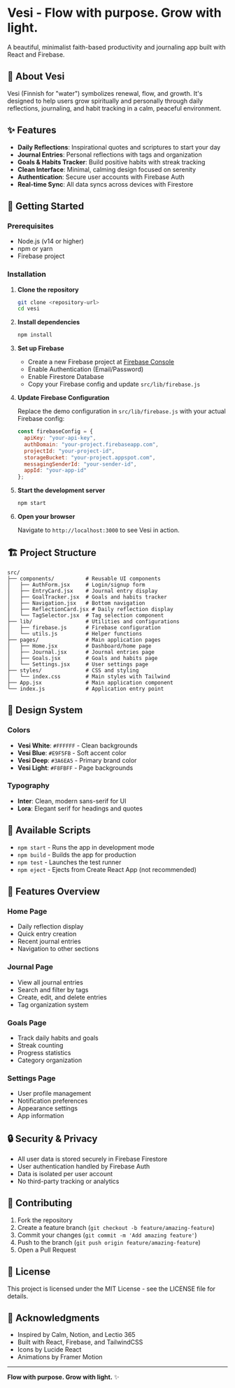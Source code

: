 # Vesi - Flow with purpose. Grow with light.

A beautiful, minimalist faith-based productivity and journaling app built with React and Firebase.

## 🌊 About Vesi

Vesi (Finnish for "water") symbolizes renewal, flow, and growth. It's designed to help users grow spiritually and personally through daily reflections, journaling, and habit tracking in a calm, peaceful environment.

## ✨ Features

- **Daily Reflections**: Inspirational quotes and scriptures to start your day
- **Journal Entries**: Personal reflections with tags and organization
- **Goals & Habits Tracker**: Build positive habits with streak tracking
- **Clean Interface**: Minimal, calming design focused on serenity
- **Authentication**: Secure user accounts with Firebase Auth
- **Real-time Sync**: All data syncs across devices with Firestore

## 🚀 Getting Started

### Prerequisites

- Node.js (v14 or higher)
- npm or yarn
- Firebase project

### Installation

1. **Clone the repository**
   ```bash
   git clone <repository-url>
   cd vesi
   ```

2. **Install dependencies**
   ```bash
   npm install
   ```

3. **Set up Firebase**
   - Create a new Firebase project at [Firebase Console](https://console.firebase.google.com)
   - Enable Authentication (Email/Password)
   - Enable Firestore Database
   - Copy your Firebase config and update `src/lib/firebase.js`

4. **Update Firebase Configuration**
   
   Replace the demo configuration in `src/lib/firebase.js` with your actual Firebase config:
   
   ```javascript
   const firebaseConfig = {
     apiKey: "your-api-key",
     authDomain: "your-project.firebaseapp.com",
     projectId: "your-project-id",
     storageBucket: "your-project.appspot.com",
     messagingSenderId: "your-sender-id",
     appId: "your-app-id"
   };
   ```

5. **Start the development server**
   ```bash
   npm start
   ```

6. **Open your browser**
   
   Navigate to `http://localhost:3000` to see Vesi in action.

## 🏗️ Project Structure

```
src/
├── components/          # Reusable UI components
│   ├── AuthForm.jsx     # Login/signup form
│   ├── EntryCard.jsx    # Journal entry display
│   ├── GoalTracker.jsx  # Goals and habits tracker
│   ├── Navigation.jsx   # Bottom navigation
│   ├── ReflectionCard.jsx # Daily reflection display
│   └── TagSelector.jsx  # Tag selection component
├── lib/                 # Utilities and configurations
│   ├── firebase.js      # Firebase configuration
│   └── utils.js         # Helper functions
├── pages/               # Main application pages
│   ├── Home.jsx         # Dashboard/home page
│   ├── Journal.jsx      # Journal entries page
│   ├── Goals.jsx        # Goals and habits page
│   └── Settings.jsx     # User settings page
├── styles/              # CSS and styling
│   └── index.css        # Main styles with Tailwind
├── App.jsx              # Main application component
└── index.js             # Application entry point
```

## 🎨 Design System

### Colors
- **Vesi White**: `#FFFFFF` - Clean backgrounds
- **Vesi Blue**: `#E9F5FB` - Soft accent color
- **Vesi Deep**: `#3A6EA5` - Primary brand color
- **Vesi Light**: `#F8FBFF` - Page backgrounds

### Typography
- **Inter**: Clean, modern sans-serif for UI
- **Lora**: Elegant serif for headings and quotes

## 🔧 Available Scripts

- `npm start` - Runs the app in development mode
- `npm build` - Builds the app for production
- `npm test` - Launches the test runner
- `npm eject` - Ejects from Create React App (not recommended)

## 📱 Features Overview

### Home Page
- Daily reflection display
- Quick entry creation
- Recent journal entries
- Navigation to other sections

### Journal Page
- View all journal entries
- Search and filter by tags
- Create, edit, and delete entries
- Tag organization system

### Goals Page
- Track daily habits and goals
- Streak counting
- Progress statistics
- Category organization

### Settings Page
- User profile management
- Notification preferences
- Appearance settings
- App information

## 🔒 Security & Privacy

- All user data is stored securely in Firebase Firestore
- User authentication handled by Firebase Auth
- Data is isolated per user account
- No third-party tracking or analytics

## 🤝 Contributing

1. Fork the repository
2. Create a feature branch (`git checkout -b feature/amazing-feature`)
3. Commit your changes (`git commit -m 'Add amazing feature'`)
4. Push to the branch (`git push origin feature/amazing-feature`)
5. Open a Pull Request

## 📄 License

This project is licensed under the MIT License - see the LICENSE file for details.

## 🙏 Acknowledgments

- Inspired by Calm, Notion, and Lectio 365
- Built with React, Firebase, and TailwindCSS
- Icons by Lucide React
- Animations by Framer Motion

---

**Flow with purpose. Grow with light.** ✨

